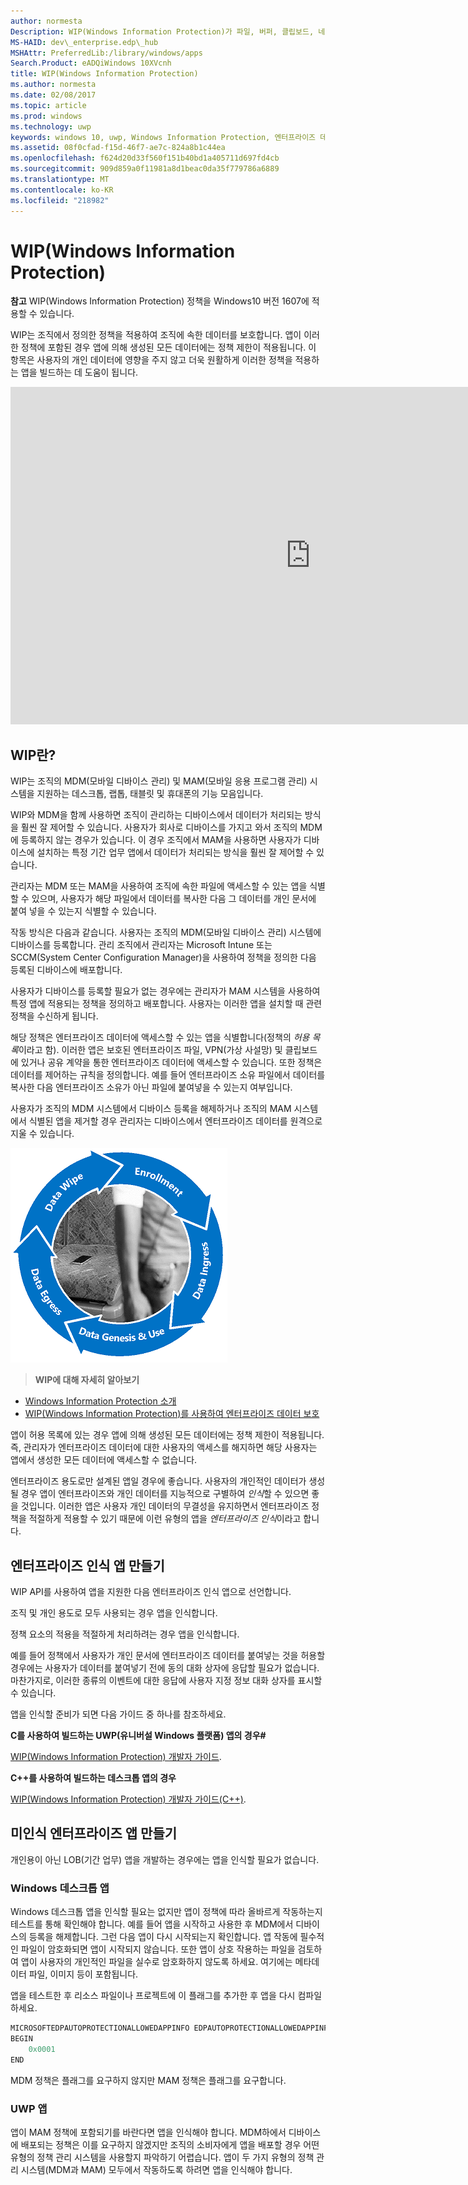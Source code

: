 ```yaml
---
author: normesta
Description: WIP(Windows Information Protection)가 파일, 버퍼, 클립보드, 네트워킹, 백그라운드 작업 및 잠금 상태의 데이터 보호와 어떤 관계가 있는지를 보여 주는 전체 개발자 그림을 보여 주는 허브 항목입니다.
MS-HAID: dev\_enterprise.edp\_hub
MSHAttr: PreferredLib:/library/windows/apps
Search.Product: eADQiWindows 10XVcnh
title: WIP(Windows Information Protection)
ms.author: normesta
ms.date: 02/08/2017
ms.topic: article
ms.prod: windows
ms.technology: uwp
keywords: windows 10, uwp, Windows Information Protection, 엔터프라이즈 데이터, 엔터프라이즈 데이터 보호, edp, 인식 앱
ms.assetid: 08f0cfad-f15d-46f7-ae7c-824a8b1c44ea
ms.openlocfilehash: f624d20d33f560f151b40bd1a405711d697fd4cb
ms.sourcegitcommit: 909d859a0f11981a8d1beac0da35f779786a6889
ms.translationtype: MT
ms.contentlocale: ko-KR
ms.locfileid: "218982"
---
```

# <a name="windows-information-protection-wip"></a>WIP(Windows Information Protection)

__참고__ WIP(Windows Information Protection) 정책을 Windows10 버전 1607에 적용할 수 있습니다.

WIP는 조직에서 정의한 정책을 적용하여 조직에 속한 데이터를 보호합니다. 앱이 이러한 정책에 포함된 경우 앱에 의해 생성된 모든 데이터에는 정책 제한이 적용됩니다. 이 항목은 사용자의 개인 데이터에 영향을 주지 않고 더욱 원활하게 이러한 정책을 적용하는 앱을 빌드하는 데 도움이 됩니다.
<iframe src="https://channel9.msdn.com/Blogs/Windows-Development-for-the-Enterprise/Securing-Enterprise-Data-with-Windows-Information-Protection/player" width="960" height="540" allowFullScreen frameBorder="0"></iframe>

## <a name="first-what-is-wip"></a>WIP란?

WIP는 조직의 MDM(모바일 디바이스 관리) 및 MAM(모바일 응용 프로그램 관리) 시스템을 지원하는 데스크톱, 랩톱, 태블릿 및 휴대폰의 기능 모음입니다.

WIP와 MDM을 함께 사용하면 조직이 관리하는 디바이스에서 데이터가 처리되는 방식을 훨씬 잘 제어할 수 있습니다. 사용자가 회사로 디바이스를 가지고 와서 조직의 MDM에 등록하지 않는 경우가 있습니다.  이 경우 조직에서 MAM을 사용하면 사용자가 디바이스에 설치하는 특정 기간 업무 앱에서 데이터가 처리되는 방식을 훨씬 잘 제어할 수 있습니다.

관리자는 MDM 또는 MAM을 사용하여 조직에 속한 파일에 액세스할 수 있는 앱을 식별할 수 있으며, 사용자가 해당 파일에서 데이터를 복사한 다음 그 데이터를 개인 문서에 붙여 넣을 수 있는지 식별할 수 있습니다.

작동 방식은 다음과 같습니다. 사용자는 조직의 MDM(모바일 디바이스 관리) 시스템에 디바이스를 등록합니다. 관리 조직에서 관리자는 Microsoft Intune 또는 SCCM(System Center Configuration Manager)을 사용하여 정책을 정의한 다음 등록된 디바이스에 배포합니다.

사용자가 디바이스를 등록할 필요가 없는 경우에는 관리자가 MAM 시스템을 사용하여 특정 앱에 적용되는 정책을 정의하고 배포합니다. 사용자는 이러한 앱을 설치할 때 관련 정책을 수신하게 됩니다.

해당 정책은 엔터프라이즈 데이터에 액세스할 수 있는 앱을 식별합니다(정책의 *허용 목록*이라고 함). 이러한 앱은 보호된 엔터프라이즈 파일, VPN(가상 사설망) 및 클립보드에 있거나 공유 계약을 통한 엔터프라이즈 데이터에 액세스할 수 있습니다. 또한 정책은 데이터를 제어하는 규칙을 정의합니다. 예를 들어 엔터프라이즈 소유 파일에서 데이터를 복사한 다음 엔터프라이즈 소유가 아닌 파일에 붙여넣을 수 있는지 여부입니다.

사용자가 조직의 MDM 시스템에서 디바이스 등록을 해제하거나 조직의 MAM 시스템에서 식별된 앱을 제거할 경우 관리자는 디바이스에서 엔터프라이즈 데이터를 원격으로 지울 수 있습니다.

![WIP 수명 주기](images/wip-lifecycle.png)

> **WIP에 대해 자세히 알아보기** <br>
* [Windows Information Protection 소개](https://blogs.technet.microsoft.com/windowsitpro/2016/06/29/introducing-windows-information-protection/)
* [WIP(Windows Information Protection)를 사용하여 엔터프라이즈 데이터 보호](https://technet.microsoft.com/library/dn985838(v=vs.85).aspx)

앱이 허용 목록에 있는 경우 앱에 의해 생성된 모든 데이터에는 정책 제한이 적용됩니다. 즉, 관리자가 엔터프라이즈 데이터에 대한 사용자의 액세스를 해지하면 해당 사용자는 앱에서 생성한 모든 데이터에 액세스할 수 없습니다.

엔터프라이즈 용도로만 설계된 앱일 경우에 좋습니다. 사용자의 개인적인 데이터가 생성될 경우 앱이 엔터프라이즈와 개인 데이터를 지능적으로 구별하여 *인식*할 수 있으면 좋을 것입니다. 이러한 앱은 사용자 개인 데이터의 무결성을 유지하면서 엔터프라이즈 정책을 적절하게 적용할 수 있기 때문에 이런 유형의 앱을 *엔터프라이즈 인식*이라고 합니다.

## <a name="create-an-enterprise-enlightened-app"></a>엔터프라이즈 인식 앱 만들기

WIP API를 사용하여 앱을 지원한 다음 엔터프라이즈 인식 앱으로 선언합니다.

조직 및 개인 용도로 모두 사용되는 경우 앱을 인식합니다.

정책 요소의 적용을 적절하게 처리하려는 경우 앱을 인식합니다.

예를 들어 정책에서 사용자가 개인 문서에 엔터프라이즈 데이터를 붙여넣는 것을 허용할 경우에는 사용자가 데이터를 붙여넣기 전에 동의 대화 상자에 응답할 필요가 없습니다. 마찬가지로, 이러한 종류의 이벤트에 대한 응답에 사용자 지정 정보 대화 상자를 표시할 수 있습니다.

앱을 인식할 준비가 되면 다음 가이드 중 하나를 참조하세요.

**C를 사용하여 빌드하는 UWP(유니버설 Windows 플랫폼) 앱의 경우#**

[WIP(Windows Information Protection) 개발자 가이드](wip-dev-guide.md).

**C++를 사용하여 빌드하는 데스크톱 앱의 경우**

[WIP(Windows Information Protection) 개발자 가이드(C++)](http://go.microsoft.com/fwlink/?LinkId=822192).


## <a name="create-non-enlightened-enterprise-app"></a>미인식 엔터프라이즈 앱 만들기

개인용이 아닌 LOB(기간 업무) 앱을 개발하는 경우에는 앱을 인식할 필요가 없습니다.

### <a name="windows-desktop-apps"></a>Windows 데스크톱 앱
Windows 데스크톱 앱을 인식할 필요는 없지만 앱이 정책에 따라 올바르게 작동하는지 테스트를 통해 확인해야 합니다. 예를 들어 앱을 시작하고 사용한 후 MDM에서 디바이스의 등록을 해제합니다. 그런 다음 앱이 다시 시작되는지 확인합니다. 앱 작동에 필수적인 파일이 암호화되면 앱이 시작되지 않습니다. 또한 앱이 상호 작용하는 파일을 검토하여 앱이 사용자의 개인적인 파일을 실수로 암호화하지 않도록 하세요. 여기에는 메타데이터 파일, 이미지 등이 포함됩니다.

앱을 테스트한 후 리소스 파일이나 프로젝트에 이 플래그를 추가한 후 앱을 다시 컴파일하세요.

```cpp
MICROSOFTEDPAUTOPROTECTIONALLOWEDAPPINFO EDPAUTOPROTECTIONALLOWEDAPPINFOID
BEGIN
    0x0001
END
```
MDM 정책은 플래그를 요구하지 않지만 MAM 정책은 플래그를 요구합니다.

### <a name="uwp-apps"></a>UWP 앱

앱이 MAM 정책에 포함되기를 바란다면 앱을 인식해야 합니다. MDM하에서 디바이스에 배포되는 정책은 이를 요구하지 않겠지만 조직의 소비자에게 앱을 배포할 경우 어떤 유형의 정책 관리 시스템을 사용할지 파악하기 어렵습니다. 앱이 두 가지 유형의 정책 관리 시스템(MDM과 MAM) 모두에서 작동하도록 하려면 앱을 인식해야 합니다.






 

